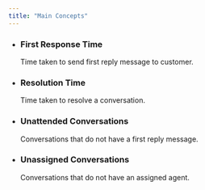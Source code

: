 ```yaml
---
title: "Main Concepts"
---
```


- ### First Response Time

  Time taken to send first reply message to customer.

- ### Resolution Time

  Time taken to resolve a conversation.

- ### Unattended Conversations

  Conversations that do not have a first reply message.

- ### Unassigned Conversations

  Conversations that do not have an assigned agent.
